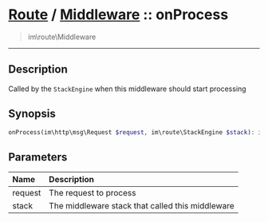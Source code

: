 # [Route](route.md) / [Middleware](route-Middleware.md) :: onProcess
 > im\route\Middleware
____

## Description
Called by the `StackEngine` when this middleware should start processing

## Synopsis
```php
onProcess(im\http\msg\Request $request, im\route\StackEngine $stack): im\http\msg\Response
```

## Parameters
| Name | Description |
| :--- | :---------- |
| request | The request to process |
| stack | The middleware stack that called this middleware |
